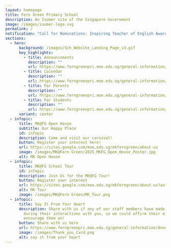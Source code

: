 ```yaml
---
layout: homepage
title: Fern Green Primary School
description: An Isomer site of the Singapore Government
image: /images/isomer-logo.svg
permalink: /
notification: "Call for Nominations: Inspiring Teacher of English Award 2025"
sections:
  - hero:
      background: /images/Sch_Website_Landing_Page_v3.gif
      key_highlights:
        - title: Announcements
          description: ""
          url: https://www.ferngreenpri.moe.edu.sg/general-information/Announcements/
        - title: Calendar
          description: ""
          url: https://www.ferngreenpri.moe.edu.sg/general-information/School-Calendar/
        - title: For Parents
          description: ""
          url: https://www.ferngreenpri.moe.edu.sg/general-information/for-parents/resources/
        - title: For Students
          description: ""
          url: https://www.ferngreenpri.moe.edu.sg/general-information/for-students/resources/
      variant: center
  - infopic:
      title: MK@FG Open House
      subtitle: Our Happy Place
      id: infopic
      description: Come and visit our carnival!
      button: Register your interest here!
      url: https://sites.google.com/moe.edu.sg/mkferngreen/about-us
      image: /images/MK@Fern Green/2025_MKFG_Open_House_Poster.jpg
      alt: MK Open House
  - infopic:
      title: MK@FG School Tour
      id: infopic
      description: Join Us for the MK@FG Tour!
      button: Register your interest
      url: https://sites.google.com/moe.edu.sg/mkferngreen/about-us?authuser=0
      alt: MK Tour
      image: /images/MK@Fern Green/MK_Tour.png
  - infopic:
      title: Say It From Your Heart
      description: Share with us if any of our staff members have made an impression
        during their interactions with you, so we could affirm their efforts and
        encourage them on!
      button: Share with us here
      url: https://www.ferngreenpri.moe.edu.sg/general-information/Announcements/
      image: /images/Thank_you_Card.png
      alt: say it from your heart
---
```

